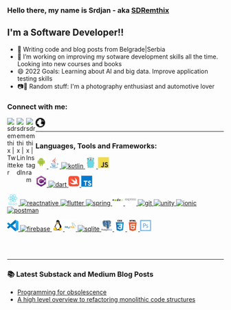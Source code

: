 ### Hello there, my name is Srdjan - aka [SDRemthix][website] 

## I'm a Software Developer!!

- 🔭 Writing code and blog posts from Belgrade|Serbia
- 🏃 I’m working on improving my sotware development skills all the time. Looking into new courses and books
- 😄 2022 Goals: Learning about AI and big data. Improve application testing skills
- 📷🚗 Random stuff: I'm a photography enthusiast and automotive lover

### Connect with me:

[<img align="left" alt="sdremthix | Twitter" width="22px" src="https://cdn.jsdelivr.net/npm/simple-icons@v3/icons/twitter.svg" />][twitter]
[<img align="left" alt="sdremthix | LinkedIn" width="22px" src="https://cdn.jsdelivr.net/npm/simple-icons@v3/icons/linkedin.svg" />][linkedin]
[<img align="left" alt="sdremthix | Instagram" width="22px" src="https://cdn.jsdelivr.net/npm/simple-icons@v3/icons/instagram.svg" />][instagram]
[<img align="left" alt="sdremthix" width="22px" src="https://raw.githubusercontent.com/iconic/open-iconic/master/svg/globe.svg" />][website]


<br />

---

### Languages, Tools and Frameworks:
[//]:# (Android, Java, Kotlin, GoLang, JS)

<a href="https://developer.android.com" target="_blank"> <img src="https://raw.githubusercontent.com/devicons/devicon/master/icons/android/android-original-wordmark.svg" alt="Android SDK" width="26px" height="26px"/> </a>
 <a href="https://www.java.com" target="_blank"> <img src="https://raw.githubusercontent.com/devicons/devicon/master/icons/java/java-original.svg" alt="java" width="26px" height="26px"/> </a>
<a href="https://kotlinlang.org" target="_blank"> <img src="https://www.vectorlogo.zone/logos/kotlinlang/kotlinlang-icon.svg" alt="kotlin" width="26px" height="26px"/> </a>
<a href="https://golang.org" target="_blank"> <img src="https://raw.githubusercontent.com/devicons/devicon/master/icons/go/go-original.svg" alt="go" width="26px" height="26px"/> </a>
 <a href="https://developer.mozilla.org/en-US/docs/Web/JavaScript" target="_blank"> <img src="https://raw.githubusercontent.com/devicons/devicon/master/icons/javascript/javascript-original.svg" alt="javascript" width="26px" height="26px"/> </a>

[//]:# (C#, Dart, Swift, TS)
 <a href="https://www.w3schools.com/cs/" target="_blank"> <img src="https://raw.githubusercontent.com/devicons/devicon/master/icons/csharp/csharp-original.svg" alt="csharp" width="26px" height="26px"/> </a> 
<a href="https://dart.dev" target="_blank"> <img src="https://www.vectorlogo.zone/logos/dartlang/dartlang-icon.svg" alt="dart" width="26px" height="26px"/> </a> 
 <a href="https://developer.apple.com/swift/" target="_blank"> <img src="https://raw.githubusercontent.com/devicons/devicon/master/icons/swift/swift-original.svg" alt="swift" width="26px" height="26px"/> </a>
 <a href="https://www.typescriptlang.org/" target="_blank"> <img src="https://raw.githubusercontent.com/devicons/devicon/master/icons/typescript/typescript-original.svg" alt="typescript" width="26px" height="26px"/> </a>

 [//]:# (React, ReactNative, Flutter, NodeJS, Spring, Express, Ionic, Git, Postman)
<a href="https://reactjs.org/" target="_blank"> <img src="https://raw.githubusercontent.com/devicons/devicon/master/icons/react/react-original-wordmark.svg" alt="react" width="26px" height="26px"/> </a>
<a href="https://reactnative.dev/" target="_blank"> <img src="https://reactnative.dev/img/header_logo.svg" alt="reactnative" width="26px" height="26px"/> </a>
<a href="https://flutter.dev" target="_blank"> <img src="https://www.vectorlogo.zone/logos/flutterio/flutterio-icon.svg" alt="flutter" width="26px" height="26px"/> </a>
<a href="https://spring.io/" target="_blank"> <img src="https://www.vectorlogo.zone/logos/springio/springio-icon.svg" alt="spring" width="26px" height="26px"/> </a>
<a href="https://nodejs.org" target="_blank"> <img src="https://raw.githubusercontent.com/devicons/devicon/master/icons/nodejs/nodejs-original-wordmark.svg" alt="nodejs" width="26px" height="26px"/> </a>
<a href="https://expressjs.com" target="_blank"> <img src="https://raw.githubusercontent.com/devicons/devicon/master/icons/express/express-original-wordmark.svg" alt="express" width="26px" height="26px"/> </a>
<a href="https://git-scm.com/" target="_blank"> <img src="https://www.vectorlogo.zone/logos/git-scm/git-scm-icon.svg" alt="git" width="26px" height="26px"/> </a>
<a href="https://unity.com/" target="_blank"> <img src="https://www.vectorlogo.zone/logos/unity3d/unity3d-icon.svg" alt="unity" width="26px" height="26px"/> </a> 
<a href="https://ionicframework.com" target="_blank"> <img src="https://upload.wikimedia.org/wikipedia/commons/d/d1/Ionic_Logo.svg" alt="ionic" width="26px" height="26px"/> </a>
<a href="https://postman.com" target="_blank"> <img src="https://www.vectorlogo.zone/logos/getpostman/getpostman-icon.svg" alt="postman" width="26px" height="26px"/> </a> 

[//]:# (Ide's, OS's and other tools and frameworks)
<a href="https://code.visualstudio.com/" target="_blank"> <img alt="Visual Studio Code" width="26px" height="26px" src="https://raw.githubusercontent.com/github/explore/80688e429a7d4ef2fca1e82350fe8e3517d3494d/topics/visual-studio-code/visual-studio-code.png"/> </a>
<a href="https://firebase.google.com/" target="_blank"> <img src="https://www.vectorlogo.zone/logos/firebase/firebase-icon.svg" alt="firebase" width="26px" height="26px"/> </a>
<a href="https://www.linux.org/" target="_blank"> <img src="https://raw.githubusercontent.com/devicons/devicon/master/icons/linux/linux-original.svg" alt="linux" width="26px" height="26px"/> </a>
<a href="https://www.mysql.com/" target="_blank"> <img src="https://raw.githubusercontent.com/devicons/devicon/master/icons/mysql/mysql-original-wordmark.svg" alt="mysql" width="26px" height="26px"/> </a>
<a href="https://www.sqlite.org/" target="_blank"> <img src="https://www.vectorlogo.zone/logos/sqlite/sqlite-icon.svg" alt="sqlite" width="26px" height="26px"/> </a>
<a href="https://www.postgresql.org" target="_blank"> <img src="https://raw.githubusercontent.com/devicons/devicon/master/icons/postgresql/postgresql-original-wordmark.svg" alt="postgresql" width="26px" height="26px"/> </a>
<a href="https://www.w3schools.com/css/" target="_blank"> <img src="https://raw.githubusercontent.com/devicons/devicon/master/icons/css3/css3-original-wordmark.svg" alt="css3" width="26px" height="26px"/> </a>
 <a href="https://www.w3.org/html/" target="_blank"> <img src="https://raw.githubusercontent.com/devicons/devicon/master/icons/html5/html5-original-wordmark.svg" alt="html5" width="26px" height="26px"/> </a>
 <a href="https://www.photoshop.com/en" target="_blank"> <img src="https://raw.githubusercontent.com/devicons/devicon/master/icons/photoshop/photoshop-line.svg" alt="photoshop" width="26px" height="26px"/> </a>


<br />
<br />

---

### 📚 Latest Substack and Medium Blog Posts
<!-- BLOG-POST-LIST:START -->
- [Programming for obsolescence](https://sdremthix.medium.com/programming-for-obsolescence-dc8b6502546?source=rss-741be2c6b322------2)
- [A high level overview to refactoring monolithic code structures](https://sdremthix.medium.com/a-high-level-overview-to-refactoring-monolithic-code-structures-2d5b70a79570?source=rss-741be2c6b322------2)
<!-- BLOG-POST-LIST:END -->


[instagram]: https://instagram.com/sdremthix
[linkedin]: https://linkedin.com/in/srdjandelic
[twitter]: https://twitter.com/sdremthix
[website]: https://sdremthix.weebly.com/
[youtube]: https://youtube.com/SdThix